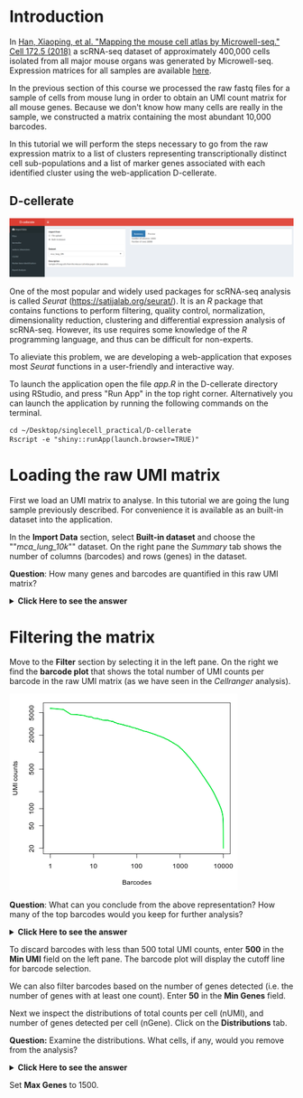 # Introduction

In [Han, Xiaoping, et al. "Mapping the mouse cell atlas by Microwell-seq." Cell 172.5 (2018)](https://doi.org/10.1016/j.cell.2018.02.001) a scRNA-seq dataset of approximately 400,000 cells isolated from all major mouse organs was generated by Microwell-seq. Expression matrices for all samples are available [here](https://figshare.com/s/865e694ad06d5857db4b).

In the previous section of this course we processed the raw fastq files for a sample of cells from mouse lung in order to obtain an UMI count matrix for all mouse genes. Because we don't know how many cells are really in the sample, we constructed a matrix containing the most abundant 10,000 barcodes.

In this tutorial we will perform the steps necessary to go from the raw expression matrix to a list of clusters representing transcriptionally distinct cell sub-populations and a list of marker genes associated with each identified cluster using the web-application D-cellerate.

## D-cellerate

![](images/dc/dc.png)

One of the most popular and widely used packages for scRNA-seq analysis is called *Seurat* (https://satijalab.org/seurat/). It is an *R* package that contains functions to perform filtering, quality control, normalization, dimensionality reduction, clustering and differential expression analysis of scRNA-seq. However, its use requires some knowledge of the *R* programming language, and thus can be difficult for non-experts.

To alieviate this problem, we are developing a web-application that exposes most *Seurat* functions in a user-friendly and interactive way.

To launch the application open the file _app.R_ in the D-cellerate directory using RStudio, and press "Run App" in the top right corner. Alternatively you can launch the application by running the following commands on the terminal.

```
cd ~/Desktop/singlecell_practical/D-cellerate
Rscript -e "shiny::runApp(launch.browser=TRUE)"
```

# Loading the raw UMI matrix

First we load an UMI matrix to analyse. In this tutorial we are going the lung sample previously described. For convenience it is available as an built-in dataset into the application.

In the **Import Data** section, select **Built-in dataset** and choose the ""*mca_lung_10k*"" dataset. On the right pane the *Summary* tab shows the number of columns (barcodes) and rows (genes) in the dataset.

**Question**: How many genes and barcodes are quantified in this raw UMI matrix?

<details><summary><b>Click Here to see the answer</b></summary> 16566 genes and 10000 barcodes. </details>

# Filtering the matrix

Move to the **Filter** section by selecting it in the left pane. On the right we find the **barcode plot** that shows the total number of UMI counts per barcode in the raw UMI matrix (as we have seen in the *Cellranger* analysis).

![](images/dc/barcode-plot.png)

**Question**: What can you conclude from the above representation? How many of the top barcodes would you keep for further analysis?

<details><summary><b>Click Here to see the answer</b></summary>

There appears to be a drop in the total number of UMI counts after the first 1,000 barcodes. However, unlike what we saw in the 10x dataset, the separation between an empty GEM and a GEM containing a cell is less clear. This could be due to the presence of ambient RNA in the sample.


In the original study, taking into account the full set of 91 samples, the authors selected a threshold of 500 UMI counts to select barcodes for further analysis. Thus we are left with 2684 cells for further analysis.

</details>

To discard barcodes with less than 500 total UMI counts, enter **500** in the **Min UMI** field on the left pane. The barcode plot will display the cutoff line for barcode selection.

We can also filter barcodes based on the number of genes detected (i.e. the number of genes with at least one count). Enter **50** in the **Min Genes** field.

Next we inspect the distributions of total counts per cell (nUMI), and number of genes detected per cell (nGene). Click on the **Distributions** tab.

**Question:** Examine the distributions. What cells, if any, would you remove from the analysis?

<details><summary><b>Click Here to see the answer</b></summary>

For most barcodes we are able to detect approximately 500 genes. Barcodes with a much higher than average number of detected genes may indicate a multiplet (multiple cells in the same droplet), so we will also remove barcodes with more than 1500 genes detected.

</details>

Set **Max Genes** to 1500.
